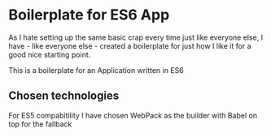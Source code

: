 # Boilerplate for ES6 App
As I hate setting up the same basic crap every time just like everyone else, I have - like everyone else - created a boilerplate for just how I like it for a good nice starting point.

This is a boilerplate for an Application written in ES6

## Chosen technologies
For ES5 compabitility I have chosen WebPack as the builder with Babel on top for the fallback